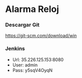 # Alarma Reloj

### Descargar Git

https://git-scm.com/download/win

### Jenkins

- Url: 35.226.125.153:8080
- User: admin
- Pass: y5sqV4OyqN